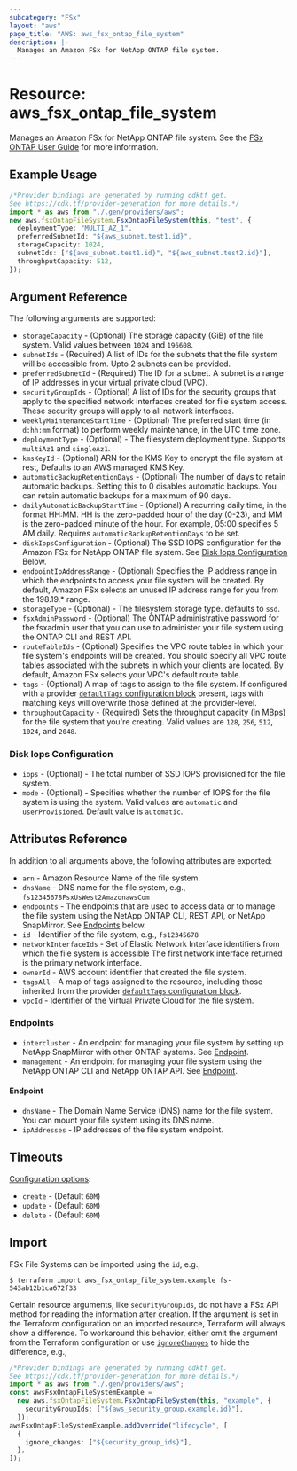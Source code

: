 ```yaml
---
subcategory: "FSx"
layout: "aws"
page_title: "AWS: aws_fsx_ontap_file_system"
description: |-
  Manages an Amazon FSx for NetApp ONTAP file system.
---
```


# Resource: aws\_fsx\_ontap\_file\_system

Manages an Amazon FSx for NetApp ONTAP file system.
See the [FSx ONTAP User Guide](https://docs.aws.amazon.com/fsx/latest/ONTAPGuide/what-is-fsx-ontap.html) for more information.

## Example Usage

```typescript
/*Provider bindings are generated by running cdktf get.
See https://cdk.tf/provider-generation for more details.*/
import * as aws from "./.gen/providers/aws";
new aws.fsxOntapFileSystem.FsxOntapFileSystem(this, "test", {
  deploymentType: "MULTI_AZ_1",
  preferredSubnetId: "${aws_subnet.test1.id}",
  storageCapacity: 1024,
  subnetIds: ["${aws_subnet.test1.id}", "${aws_subnet.test2.id}"],
  throughputCapacity: 512,
});

```

## Argument Reference

The following arguments are supported:

* `storageCapacity` - (Optional) The storage capacity (GiB) of the file system. Valid values between `1024` and `196608`.
* `subnetIds` - (Required) A list of IDs for the subnets that the file system will be accessible from. Upto 2 subnets can be provided.
* `preferredSubnetId` - (Required) The ID for a subnet. A subnet is a range of IP addresses in your virtual private cloud (VPC).
* `securityGroupIds` - (Optional) A list of IDs for the security groups that apply to the specified network interfaces created for file system access. These security groups will apply to all network interfaces.
* `weeklyMaintenanceStartTime` - (Optional) The preferred start time (in `d:hh:mm` format) to perform weekly maintenance, in the UTC time zone.
* `deploymentType` - (Optional) - The filesystem deployment type. Supports `multiAz1` and `singleAz1`.
* `kmsKeyId` - (Optional) ARN for the KMS Key to encrypt the file system at rest, Defaults to an AWS managed KMS Key.
* `automaticBackupRetentionDays` - (Optional) The number of days to retain automatic backups. Setting this to 0 disables automatic backups. You can retain automatic backups for a maximum of 90 days.
* `dailyAutomaticBackupStartTime` - (Optional) A recurring daily time, in the format HH:MM. HH is the zero-padded hour of the day (0-23), and MM is the zero-padded minute of the hour. For example, 05:00 specifies 5 AM daily. Requires `automaticBackupRetentionDays` to be set.
* `diskIopsConfiguration` - (Optional) The SSD IOPS configuration for the Amazon FSx for NetApp ONTAP file system. See [Disk Iops Configuration](#disk-iops-configuration) Below.
* `endpointIpAddressRange` - (Optional) Specifies the IP address range in which the endpoints to access your file system will be created. By default, Amazon FSx selects an unused IP address range for you from the 198.19.\* range.
* `storageType` - (Optional) - The filesystem storage type. defaults to `ssd`.
* `fsxAdminPassword` - (Optional) The ONTAP administrative password for the fsxadmin user that you can use to administer your file system using the ONTAP CLI and REST API.
* `routeTableIds` - (Optional) Specifies the VPC route tables in which your file system's endpoints will be created. You should specify all VPC route tables associated with the subnets in which your clients are located. By default, Amazon FSx selects your VPC's default route table.
* `tags` - (Optional) A map of tags to assign to the file system. If configured with a provider [`defaultTags` configuration block](https://registry.terraform.io/providers/hashicorp/aws/latest/docs#default_tags-configuration-block) present, tags with matching keys will overwrite those defined at the provider-level.
* `throughputCapacity` - (Required) Sets the throughput capacity (in MBps) for the file system that you're creating. Valid values are `128`, `256`, `512`, `1024`, and `2048`.

### Disk Iops Configuration

* `iops` - (Optional) - The total number of SSD IOPS provisioned for the file system.
* `mode` - (Optional) - Specifies whether the number of IOPS for the file system is using the system. Valid values are `automatic` and `userProvisioned`. Default value is `automatic`.

## Attributes Reference

In addition to all arguments above, the following attributes are exported:

* `arn` - Amazon Resource Name of the file system.
* `dnsName` - DNS name for the file system, e.g., `fs12345678FsxUsWest2AmazonawsCom`
* `endpoints` - The endpoints that are used to access data or to manage the file system using the NetApp ONTAP CLI, REST API, or NetApp SnapMirror. See [Endpoints](#endpoints) below.
* `id` - Identifier of the file system, e.g., `fs12345678`
* `networkInterfaceIds` - Set of Elastic Network Interface identifiers from which the file system is accessible The first network interface returned is the primary network interface.
* `ownerId` - AWS account identifier that created the file system.
* `tagsAll` - A map of tags assigned to the resource, including those inherited from the provider [`defaultTags` configuration block](https://registry.terraform.io/providers/hashicorp/aws/latest/docs#default_tags-configuration-block).
* `vpcId` - Identifier of the Virtual Private Cloud for the file system.

### Endpoints

* `intercluster` - An endpoint for managing your file system by setting up NetApp SnapMirror with other ONTAP systems. See [Endpoint](#endpoint).
* `management` - An endpoint for managing your file system using the NetApp ONTAP CLI and NetApp ONTAP API. See [Endpoint](#endpoint).

#### Endpoint

* `dnsName` - The Domain Name Service (DNS) name for the file system. You can mount your file system using its DNS name.
* `ipAddresses` - IP addresses of the file system endpoint.

## Timeouts

[Configuration options](https://developer.hashicorp.com/terraform/language/resources/syntax#operation-timeouts):

* `create` - (Default `60M`)
* `update` - (Default `60M`)
* `delete` - (Default `60M`)

## Import

FSx File Systems can be imported using the `id`, e.g.,

```console
$ terraform import aws_fsx_ontap_file_system.example fs-543ab12b1ca672f33
```

Certain resource arguments, like `securityGroupIds`, do not have a FSx API method for reading the information after creation. If the argument is set in the Terraform configuration on an imported resource, Terraform will always show a difference. To workaround this behavior, either omit the argument from the Terraform configuration or use [`ignoreChanges`](https://www.terraform.io/docs/configuration/meta-arguments/lifecycle.html#ignore_changes) to hide the difference, e.g.,

```typescript
/*Provider bindings are generated by running cdktf get.
See https://cdk.tf/provider-generation for more details.*/
import * as aws from "./.gen/providers/aws";
const awsFsxOntapFileSystemExample =
  new aws.fsxOntapFileSystem.FsxOntapFileSystem(this, "example", {
    securityGroupIds: ["${aws_security_group.example.id}"],
  });
awsFsxOntapFileSystemExample.addOverride("lifecycle", [
  {
    ignore_changes: ["${security_group_ids}"],
  },
]);

```
